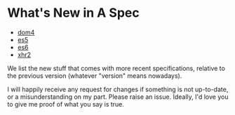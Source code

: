 What's New in A Spec
====================

- [dom4](./dom4)
- [es5](./es5)
- [es6](./es6)
- [xhr2](./xhr2)

We list the new stuff that comes with more recent specifications, relative to
the previous version (whatever "version" means nowadays).

I will happily receive any request for changes if something is not up-to-date,
or a misunderstanding on my part.  Please raise an issue.  Ideally, I'd love you
to give me proof of what you say is true.

